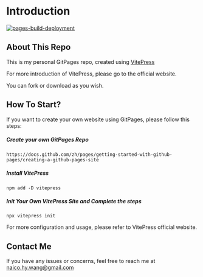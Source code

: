 # Introduction
[![pages-build-deployment](https://github.com/naico-wang/naico-wang.github.io/actions/workflows/pages/pages-build-deployment/badge.svg?branch=main)](https://github.com/naico-wang/naico-wang.github.io/actions/workflows/pages/pages-build-deployment)

## About This Repo

This is my personal GitPages repo, created using [VitePress](https://vitepress.dev/)

For more introduction of VitePress, please go to the official website.

You can fork or download as you wish.

## How To Start?

If you want to create your own website using GitPages, please follow this steps:

##### Create your own GitPages Repo 

```shell
https://docs.github.com/zh/pages/getting-started-with-github-pages/creating-a-github-pages-site
```

##### Install VitePress

```shell
npm add -D vitepress
```

##### Init Your Own VitePress Site and Complete the steps

```shell
npx vitepress init
```

For more configuration and usage, please refer to VitePress official website.

## Contact Me

If you have any issues or concerns, feel free to reach me at [naico.hy.wang@gmail.com](mailto:naico.hy.wang@gmail.com)
